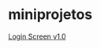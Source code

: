 # miniprojetos
 
<a href="https://jamesleme.github.io/miniprojetos/login-screen/" target="_blank">Login Screen v1.0</a>